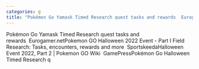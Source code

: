```yaml
---
categories: g
title: "Pokémon Go Yamask Timed Research quest tasks and rewards  Eurogamernet"
---
```

Pokémon Go Yamask Timed Research quest tasks and rewards&nbsp;&nbsp;Eurogamer.netPokemon GO Halloween 2022 Event - Part I Field Research: Tasks, encounters, rewards and more&nbsp;&nbsp;SportskeedaHalloween Event 2022, Part 2 | Pokemon GO Wiki&nbsp;&nbsp;GamePressPokémon Go Halloween Timed Research q